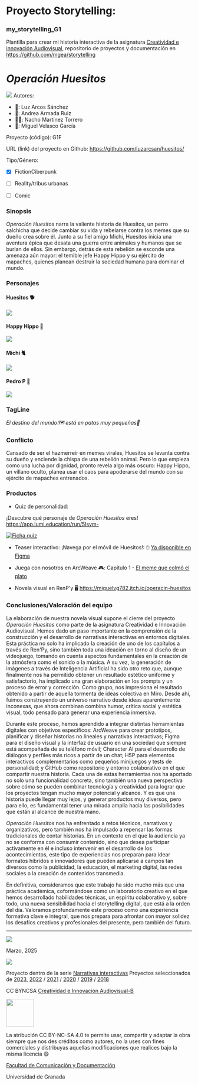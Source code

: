 
# Proyecto Storytelling: 
### my_storytelling_G1
Plantilla para crear mi historia interactiva de la asignatura [Creatividad e innovación Audiovisual](https://www.ugr.es/estudiantes/grados/grado-comunicacion-audiovisual/creacion-difusion-nuevos-contenidos-audiovis), repositorio de proyectos y documentación en https://github.com/mgea/storytelling

# *Operación Huesitos*
![](PortadaOperacionHuesitos.jpg)
Autores:  
<!---
Incluir lista de personas del grupo 
Se puede añadir enlace a página personal de github o lo que se quiera...(optativo)
-->

- 👩: Luz Arcos Sánchez
- 🦋: Andrea Armada Ruiz
- 🙇‍♂️: Nacho Martínez Torrero
- 👨: Miguel Velasco García 


Proyecto (código): G1F

URL (link) del proyecto en Github: https://github.com/luzarcsan/huesitos/


Tipo/Género:  
- [x] FictionCiberpunk  
- [ ] Reality/tribus urbanas  
- [ ] Comic



### Sinopsis
*Operación Huesitos* narra la valiente historia de Huesitos, un perro salchicha que decide cambiar su vida y rebelarse contra los memes que su dueño crea sobre él. Junto a su fiel amigo Michi, Huesitos inicia una aventura épica que desata una guerra entre animales y humanos que se burlan de ellos. Sin embargo, detrás de esta rebelión se esconde una amenaza aún mayor: el temible jefe Happy Hippo y su ejército de mapaches, quienes planean destruir la sociedad humana para dominar el mundo.

### Personajes

#### Huesitos 🐕
![](HuesitosFichaRedimensionada.png)
#### Happy Hippo 🦛
![](HappyHippoFicha.png)
#### Michi 🐈
![](MichiFicha.png)
#### Pedro P 🦝
![](PedroPFicha.png)

### TagLine
*El destino del mundo🗺️ está en patas muy pequeñas🌭*

### Conflicto 
Cansado de ser el hazmerreír en memes virales, Huesitos se levanta contra su dueño y enciende la chispa de una rebelión animal. Pero lo que empieza como una lucha por dignidad, pronto revela algo más oscuro: Happy Hippo, un villano oculto, planea usar el caos para apoderarse del mundo con su ejército de mapaches entrenados.

### Productos

- Quiz de personalidad: 

¡Descubre qué personaje de *Operación Huesitos* eres! https://app.lumi.education/run/5Isym-

[![Ficha quiz](fichajuego.png)](https://app.lumi.education/run/5Isym-)


- Teaser interactivo:
¡Navega por el móvil de Huesitos!:
🖱️ [Ya disponible en Figma](https://www.figma.com/proto/dXbGgSGtlxjZm1pu5S7b7i/IGNACIO-MARTINEZ-TORRERO-s-team-library?node-id=3314-3239&p=f&t=wNQEOfQyfM9oL4AC-1&scaling=scale-down&content-scaling=fixed&page-id=0%3A1&starting-point-node-id=3314%3A3239&show-proto-sidebar=1)

- Juega con nosotros en ArcWeave :video_game::
Capítulo 1 - [El meme que colmó el plato](https://arcweave.com/app/project/gk6QqR46dK)

- Novela visual en RenP'y 🖥️ https://miguelvg782.itch.io/operacin-huesitos
  
### Conclusiones/Valoración del equipo
La elaboración de nuestra novela visual supone el cierre del proyecto *Operación Huesitos* como parte de la asignatura Creatividad e Innovación Audiovisual. Hemos dado un paso importante en la comprensión de la construcción y el desarrollo de narrativas interactivas en entornos digitales. Esta práctica no solo ha implicado la creación de uno de los capítulos a través de Ren'Py, sino también toda una ideación en torno al diseño de un videojuego, tomando en cuenta aspectos fundamentales en la creación de la atmósfera como el sonido o la música. A su vez, la generación de imágenes a través de Inteligencia Artificial ha sido otro reto que, aunque finalmente nos ha permitido obtener un resultado estético uniforme y satisfactorio, ha implicado una gran elaboración en los prompts y un proceso de error y corrección. Como grupo, nos impresiona el resultado obtenido a partir de aquella tormenta de ideas colectiva en Miro. Desde ahí, fuimos construyendo un universo narrativo desde ideas aparentemente inconexas, que ahora combinan combina humor, crítica social y estética visual, todo pensado para generar una experiencia inmersiva.

Durante este proceso, hemos aprendido a integrar distintas herramientas digitales con objetivos específicos: ArcWeave para crear prototipos, planificar y diseñar historias no lineales y narrativas interactivas; Figma para el diseño visual y la interfaz de usuario en una sociedad que siempre está acompañada de su teléfono móvil; Character AI para el desarrollo de diálogos y perfiles más ricos a partir de un chat; H5P para elementos interactivos complementarios como pequeños minijuegos y tests de personalidad; y GitHub como repositorio y entorno colaborativo en el que compartir nuestra historia. Cada una de estas herramientas nos ha aportado no solo una funcionalidad concreta, sino también una nueva perspectiva sobre cómo se pueden combinar tecnología y creatividad para lograr que los proyectos tengan mucho mayor potencial y alcance. Y es que una historia puede llegar muy lejos, y generar productos muy diversos, pero para ello, es fundamental tener una mirada amplia hacia las posibilidades que están al alcance de nuestra mano.

*Operación Huesitos* nos ha enfrentado a retos técnicos, narrativos y organizativos, pero también nos ha impulsado a repensar las formas tradicionales de contar historias. En un contexto en el que la audiencia ya no se conforma con consumir contenido, sino que desea participar activamente en él e incluso intervenir en el desarrollo de los acontecimientos, este tipo de experiencias nos preparan para idear formatos híbridos e innovadores que pueden aplicarse a campos tan diversos como la publicidad, la educación, el marketing digital, las redes sociales o la creación de contenidos transmedia.

En definitiva, consideramos que este trabajo ha sido mucho más que una práctica académica, coformándose como un laboratorio creativo en el que hemos desarrollado habilidades técnicas, un espíritu colaborativo y, sobre todo, una nueva sensibilidad hacia el storytelling digital, que está a la orden del día. Valoramos profundamente este proceso como una experiencia formativa clave e integral, que nos prepara para afrontar con mayor solidez los desafíos creativos y profesionales del presente, pero también del futuro.

------
![](https://upload.wikimedia.org/wikipedia/commons/thumb/6/62/CC-BY-SA-Andere_Wikis_%28v%29.svg/200px-CC-BY-SA-Andere_Wikis_%28v%29.svg.png)

<!---
Lista completa de emojis de markDown - https://gist.github.com/rxaviers/7360908) 
-->

Marzo, 2025

![](https://github.com/mgea/CRIAv/blob/main/logo_criav75.png)

Proyecto dentro de la serie [Narrativas interactivas](https://github.com/mgea/storytelling/blob/master/What_is_a_digital_storytelling.md) 
Proyectos seleccionados de [2023](https://github.com/mgea/storytelling/tree/master/2023), [2022](https://github.com/mgea/storytelling/blob/master/2022/readme.md) / [2021](https://github.com/mgea/storytelling/blob/master/2021/readme.md) / [2020](https://github.com/mgea/storytelling/blob/master/2020/readme.md)  / 
[2019](https://github.com/mgea/storytelling/blob/master/2019/readme.md) / [2018](https://github.com/mgea/storytelling/blob/master/2018/readme.md) 

CC BYNCSA [Creatividad e Innovación Audiovisual-B](https://github.com/mgea/criav/)

<img src="https://mirrors.creativecommons.org/presskit/buttons/88x31/png/by-nc-sa.png"  width="75" >

La atribución CC BY-NC-SA 4.0 te permite usar, compartir y adaptar la obra siempre que nos des créditos como autores, no la uses con fines comerciales y distribuyas aquellas modificaciones que realices bajo la misma licencia 😄

[Facultad de Comunicación y Documentación](http://fcd.ugr.es)

Universidad de Granada
